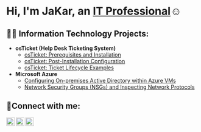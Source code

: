 <h1>Hi, I'm JaKar, an <a href="https://linkedin.com/in/jakarstallings">IT Professional</a>☺</h1>

<h2>👨‍💻 Information Technology Projects:</h2>

- <b>osTicket (Help Desk Ticketing System)</b>
  - [osTicket: Prerequisites and Installation](https://github.com/jstallz1/osticket-prereqs)
  - [osTicket: Post-Installation Configuration](https://github.com/jstallz1/post-install-config)
  - [osTicket: Ticket Lifecycle Examples](https://github.com/jstallz1/ticket-lifecycle)
- <b>Microsoft Azure</b>
  - [Configuring On-premises Active Directory within Azure VMs](https://github.com/jstallz1/configure-ad)
  - [Network Security Groups (NSGs) and Inspecting Network Protocols](https://github.com/jstallz1/azure-network-protocols)

<h2>🤳Connect with me:</h2>

[<img align="left" alt="JaKar | Youtube" width="22px" src="https://cdn.jsdelivr.net/npm/simple-icons@v3/icons/twitter.svg" />][youtube]
[<img align="left" alt="JaKar | LinkedIn" width="22px" src="https://cdn.jsdelivr.net/npm/simple-icons@v3/icons/linkedin.svg" />][linkedin]
[<img align="left" alt="JaKar | Instagram" width="22px" src="https://cdn.jsdelivr.net/npm/simple-icons@v3/icons/instagram.svg" />][instagram]

[youtube]: https://www.youtube.com/c/JaKarS
[instagram]: https://www.instagram.com/jakarofficial_
[linkedin]: https://linkedin.com/in/Jakarstallings
